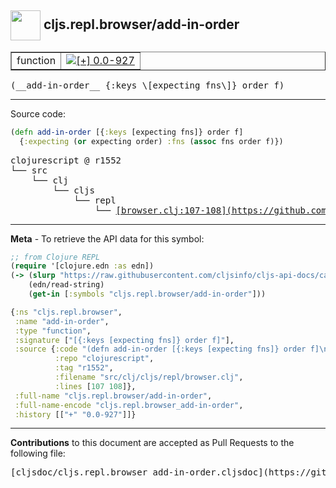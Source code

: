 ## <img width="48px" valign="middle" src="http://i.imgur.com/Hi20huC.png"> cljs.repl.browser/add-in-order

 <table border="1">
<tr>

<td>function</td>
<td><a href="https://github.com/cljsinfo/cljs-api-docs/tree/0.0-927"><img valign="middle" alt="[+] 0.0-927" src="https://img.shields.io/badge/+-0.0--927-lightgrey.svg"></a> </td>
</tr>
</table>

 <samp>
(__add-in-order__ {:keys \[expecting fns\]} order f)<br>
</samp>

---





Source code:

```clj
(defn add-in-order [{:keys [expecting fns]} order f]
  {:expecting (or expecting order) :fns (assoc fns order f)})
```

 <pre>
clojurescript @ r1552
└── src
    └── clj
        └── cljs
            └── repl
                └── <ins>[browser.clj:107-108](https://github.com/clojure/clojurescript/blob/r1552/src/clj/cljs/repl/browser.clj#L107-L108)</ins>
</pre>


---

__Meta__ - To retrieve the API data for this symbol:

```clj
;; from Clojure REPL
(require '[clojure.edn :as edn])
(-> (slurp "https://raw.githubusercontent.com/cljsinfo/cljs-api-docs/catalog/cljs-api.edn")
    (edn/read-string)
    (get-in [:symbols "cljs.repl.browser/add-in-order"]))
```

```clj
{:ns "cljs.repl.browser",
 :name "add-in-order",
 :type "function",
 :signature ["[{:keys [expecting fns]} order f]"],
 :source {:code "(defn add-in-order [{:keys [expecting fns]} order f]\n  {:expecting (or expecting order) :fns (assoc fns order f)})",
          :repo "clojurescript",
          :tag "r1552",
          :filename "src/clj/cljs/repl/browser.clj",
          :lines [107 108]},
 :full-name "cljs.repl.browser/add-in-order",
 :full-name-encode "cljs.repl.browser_add-in-order",
 :history [["+" "0.0-927"]]}

```

---

__Contributions__ to this document are accepted as Pull Requests to the following file:

 <pre>
[cljsdoc/cljs.repl.browser_add-in-order.cljsdoc](https://github.com/cljsinfo/cljs-api-docs/blob/master/cljsdoc/cljs.repl.browser_add-in-order.cljsdoc)
</pre>


